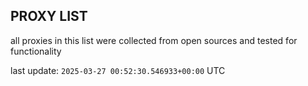 ## PROXY LIST

all proxies in this list were collected from open sources and tested for functionality

last update: `2025-03-27 00:52:30.546933+00:00` UTC